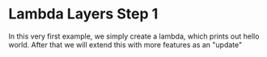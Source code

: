 # Lambda Layers Step 1

In this very first example, we simply create a lambda, which prints out hello world.
After that we will extend this with more features as an "update"